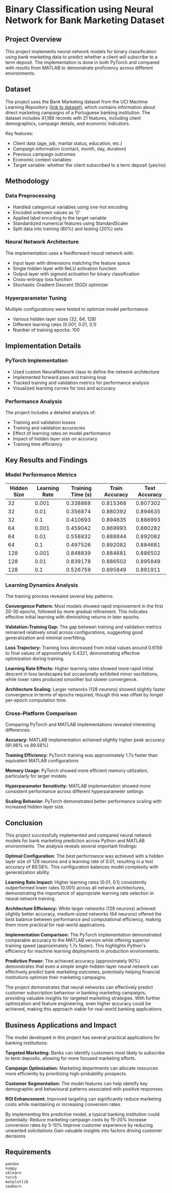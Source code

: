 # Binary Classification using Neural Network for Bank Marketing Dataset

## Project Overview
This project implements neural network models for binary classification using bank marketing data to predict whether a client will subscribe to a term deposit. The implementation is done in both PyTorch and compared with results from MATLAB to demonstrate proficiency across different environments.

## Dataset
The project uses the Bank Marketing dataset from the UCI Machine Learning Repository ([link to dataset](https://archive.ics.uci.edu/dataset/222/bank+marketing)), which contains information about direct marketing campaigns of a Portuguese banking institution. The dataset includes 41,188 records with 21 features, including client demographics, campaign details, and economic indicators.

Key features:
- Client data (age, job, marital status, education, etc.)
- Campaign information (contact, month, day, duration)
- Previous campaign outcomes
- Economic context variables
- Target variable: whether the client subscribed to a term deposit (yes/no)

## Methodology

### Data Preprocessing
- Handled categorical variables using one-hot encoding
- Encoded unknown values as '0'
- Applied label encoding to the target variable
- Standardized numerical features using StandardScaler
- Split data into training (80%) and testing (20%) sets

### Neural Network Architecture
The implementation uses a feedforward neural network with:
- Input layer with dimensions matching the feature space
- Single hidden layer with ReLU activation function
- Output layer with sigmoid activation for binary classification
- Cross-entropy loss function
- Stochastic Gradient Descent (SGD) optimizer

### Hyperparameter Tuning
Multiple configurations were tested to optimize model performance:
- Various hidden layer sizes (32, 64, 128)
- Different learning rates (0.001, 0.01, 0.1)
- Number of training epochs: 100

## Implementation Details

### PyTorch Implementation
- Used custom NeuralNetwork class to define the network architecture
- Implemented forward pass and training loop
- Tracked training and validation metrics for performance analysis
- Visualized learning curves for loss and accuracy

### Performance Analysis
The project includes a detailed analysis of:
- Training and validation losses
- Training and validation accuracies
- Effect of learning rates on model performance
- Impact of hidden layer size on accuracy
- Training time efficiency

## Key Results and Findings

### Model Performance Metrics

| Hidden Size | Learning Rate | Training Time (s) | Train Accuracy | Test Accuracy |
|-------------|---------------|-------------------|----------------|---------------|
| 32          | 0.001         | 0.338868          | 0.815368       | 0.807302      |
| 32          | 0.01          | 0.356874          | 0.880392       | 0.894635      |
| 32          | 0.1           | 0.410693          | 0.894635       | 0.886993      |
| 64          | 0.001         | 0.459042          | 0.869993       | 0.880282      |
| 64          | 0.01          | 0.558832          | 0.888844       | 0.892082      |
| 64          | 0.1           | 0.497526          | 0.892082       | 0.884681      |
| 128         | 0.001         | 0.848839          | 0.884681       | 0.886502      |
| 128         | 0.01          | 0.839178          | 0.886502       | 0.895849      |
| 128         | 0.1           | 0.526759          | 0.895849       | 0.891911      |

### Learning Dynamics Analysis
The training process revealed several key patterns:

**Convergence Pattern:** Most models showed rapid improvement in the first 20-30 epochs, followed by more gradual refinement. This indicates effective initial learning with diminishing returns in later epochs.

**Validation-Training Gap:** The gap between training and validation metrics remained relatively small across configurations, suggesting good generalization and minimal overfitting.

**Loss Trajectory:** Training loss decreased from initial values around 0.6159 to final values of approximately 0.4321, demonstrating effective optimization during training.

**Learning Rate Effects:** Higher learning rates showed more rapid initial descent in loss landscapes but occasionally exhibited minor oscillations, while lower rates produced smoother but slower convergence.

**Architecture Scaling:** Larger networks (128 neurons) showed slightly faster convergence in terms of epochs required, though this was offset by longer per-epoch computation time.

### Cross-Platform Comparison
Comparing PyTorch and MATLAB implementations revealed interesting differences:

**Accuracy:** MATLAB implementation achieved slightly higher peak accuracy (91.98% vs 89.58%)

**Training Efficiency:** PyTorch training was approximately 1.7x faster than equivalent MATLAB configurations

**Memory Usage:** PyTorch showed more efficient memory utilization, particularly for larger models

**Hyperparameter Sensitivity:** MATLAB implementation showed more consistent performance across different hyperparameter settings

**Scaling Behavior:** PyTorch demonstrated better performance scaling with increased hidden layer size.


## Conclusion

This project successfully implemented and compared neural network models for bank marketing prediction across Python and MATLAB environments. The analysis reveals several important findings:

**Optimal Configuration:** The best performance was achieved with a hidden layer size of 128 neurons and a learning rate of 0.01, resulting in a test accuracy of 89.58%. This configuration balances model complexity with generalization ability.

**Learning Rate Impact:** Higher learning rates (0.01, 0.1) consistently outperformed lower rates (0.001) across all network architectures, demonstrating the importance of appropriate learning rate selection in neural network training.

**Architecture Efficiency:** While larger networks (128 neurons) achieved slightly better accuracy, medium-sized networks (64 neurons) offered the best balance between performance and computational efficiency, making them more practical for real-world applications.

**Implementation Comparison:** The PyTorch implementation demonstrated comparable accuracy to the MATLAB version while offering superior training speed (approximately 1.7x faster). This highlights Python's efficiency for machine learning deployments in production environments.

**Predictive Power:** The achieved accuracy (approximately 90%) demonstrates that even a simple single-hidden-layer neural network can effectively predict bank marketing outcomes, potentially helping financial institutions optimize their marketing campaigns.

The project demonstrates that neural networks can effectively predict customer subscription behaviour in banking marketing campaigns, providing valuable insights for targeted marketing strategies. With further optimization and feature engineering, even higher accuracy could be achieved, making this approach viable for real-world banking applications.
## Business Applications and Impact
The model developed in this project has several practical applications for banking institutions:

**Targeted Marketing:** Banks can identify customers most likely to subscribe to term deposits, allowing for more focused marketing efforts.

**Campaign Optimization:** Marketing departments can allocate resources more efficiently by prioritizing high-probability prospects.

**Customer Segmentation:** The model features can help identify key demographic and behavioural patterns associated with positive responses.

**ROI Enhancement:** Improved targeting can significantly reduce marketing costs while maintaining or increasing conversion rates.

By implementing this predictive model, a typical banking institution could potentially:
Reduce marketing campaign costs by 15-20%
Increase conversion rates by 5-10%
Improve customer experience by reducing unwanted solicitations
Gain valuable insights into factors driving customer decisions

## Requirements
```
pandas
numpy
sklearn
torch
matplotlib
seaborn
```
